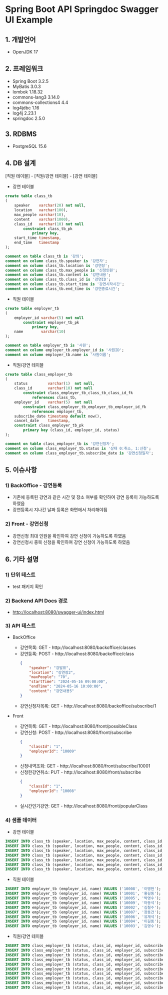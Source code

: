 # Spring Boot API Springdoc Swagger UI Example

## 1. 개발언어
* OpenJDK 17

## 2. 프레임워크
* Spring Boot 3.2.5
* MyBatis 3.0.3
* lombok 1.18.32
* commons-lang3 3.14.0
* commons-collections4 4.4
* log4jdbc 1.16
* log4j 2.23.1
* springdoc 2.5.0

## 3. RDBMS
* PostgreSQL 15.6

## 4. DB 설계
[직원 테이블] - [직원/강연 테이블] - [강연 테이블]

* 강연 테이블
```sql
create table class_tb
(
    speaker    varchar(20) not null,
    location   varchar(100),
    max_people varchar(10),
    content    varchar(1000),
    class_id   varchar(10) not null
        constraint class_tb_pk
            primary key,
    start_time timestamp,
    end_time   timestamp
);

comment on table class_tb is '강의';
comment on column class_tb.speaker is '강연자';
comment on column class_tb.location is '강연장';
comment on column class_tb.max_people is '신청인원';
comment on column class_tb.content is '강연내용';
comment on column class_tb.class_id is '강연ID';
comment on column class_tb.start_time is '강연시작시간';
comment on column class_tb.end_time is '강연종료시간';
```

* 직원 테이블
```sql
create table employer_tb
(
    employer_id varchar(5) not null
        constraint employer_tb_pk
            primary key,
    name        varchar(10)
);

comment on table employer_tb is '사원';
comment on column employer_tb.employer_id is '사원ID';
comment on column employer_tb.name is '사원이름';
```

* 직원/강연 테이블
```sql
create table class_employer_tb
(
    status         varchar(1)  not null,
    class_id       varchar(10) not null
        constraint class_employer_tb_class_tb_class_id_fk
            references class_tb,
    employer_id    varchar(5)  not null
        constraint class_employer_tb_employer_tb_employer_id_fk
            references employer_tb,
    subscribe_date timestamp default now(),
    cancel_date    timestamp,
    constraint class_employer_tb_pk
        primary key (class_id, employer_id, status)
);

comment on table class_employer_tb is '강연신청자';
comment on column class_employer_tb.status is '상태 0:취소, 1:신청';
comment on column class_employer_tb.subscribe_date is '강연신청일자';
```

## 5. 이슈사항

### 1) BackOffice - 강연등록 
* 기존에 등록된 강연과 같은 시간 및 장소 여부를 확인하여 강연 등록이 가능하도록 하였음
* 강연등록시 지나간 날짜 등록은 화면에서 처리해야됨

### 2) Front - 강연신청
* 강연신청 최대 인원을 확인하여 강연 신청이 가능하도록 하였음
* 강연신청시 중복 신청을 확인하여 강연 신청이 가능하도록 하였음

## 6. 기타 설명

### 1) 단위 테스트
* test 패키지 확인

### 2) Backend API Docs 경로
* [http://localhost:8080/swagger-ui/index.html](http://localhost:8080/swagger-ui/index.html)

### 3) API 테스트

* BackOffice
  - 강연목록: GET - http://localhost:8080/backoffice/classes
  - 강연등록: POST - http://localhost:8080/backoffice/class
    ```json
    {
        "speaker": "강발표",
        "location": "강연장2",
        "maxPeople": "70",
        "startTime": "2024-05-16 09:00:00",
        "endTime": "2024-05-16 10:00:00",
        "content": "강연내용5"
    }
    ```
  - 강연신청자목록: GET - http://localhost:8080/backoffice/subscribe/1

* Front
  - 강연목록: GET - http://localhost:8080/front/possibleClass
  - 강연신청: POST - http://localhost:8080/front/subscribe
    ```json
    {
        "classId": "1",
        "employerId": "10009"
    }
    ```
  - 신청내역조회: GET - http://localhost:8080/front/subscribe/10001
  - 신청한강연취소: PUT - http://localhost:8080/front/subscribe
    ```json
    {
        "classId": "1",
        "employerId": "10008"
    }
    ```
  - 실시간인기강연: GET - http://localhost:8080/front/popularClass

### 4) 샘플 데이터

* 강연 테이블
```sql
INSERT INTO class_tb (speaker, location, max_people, content, class_id, start_time, end_time) VALUES ('김발표', '강연장2', '70', '강연내용2', '2', '2024-05-10 10:00:00.000000', '2024-05-10 10:30:00.000000');
INSERT INTO class_tb (speaker, location, max_people, content, class_id, start_time, end_time) VALUES ('박발표', '강연장3', '30', '강연내용3', '3', '2024-05-20 11:00:00.000000', '2024-05-20 13:00:00.000000');
INSERT INTO class_tb (speaker, location, max_people, content, class_id, start_time, end_time) VALUES ('강발표', '강연장1', '50', '강연내용6', '6', '2024-05-09 11:00:00.000000', '2024-05-09 11:50:00.000000');
INSERT INTO class_tb (speaker, location, max_people, content, class_id, start_time, end_time) VALUES ('안발표', '강연장2', '50', '강연내용7', '7', '2024-05-08 09:00:00.000000', '2024-05-08 10:00:00.000000');
INSERT INTO class_tb (speaker, location, max_people, content, class_id, start_time, end_time) VALUES ('최발표', '강연장1', '70', '강연내용4', '4', '2024-05-15 09:30:00.000000', '2024-05-15 10:00:00.000000');
INSERT INTO class_tb (speaker, location, max_people, content, class_id, start_time, end_time) VALUES ('황발표', '강연장2', '50', '강연내용5', '5', '2024-05-13 09:30:00.000000', '2024-05-13 10:30:00.000000');
INSERT INTO class_tb (speaker, location, max_people, content, class_id, start_time, end_time) VALUES ('이발표', '강연장1', '10', '강연내용1', '1', '2024-05-12 09:00:00.000000', '2024-05-12 10:00:00.000000');
```

* 직원 테이블
```sql
INSERT INTO employer_tb (employer_id, name) VALUES ('10008', '이병헌');
INSERT INTO employer_tb (employer_id, name) VALUES ('10001', '홍길동');
INSERT INTO employer_tb (employer_id, name) VALUES ('10005', '박영수');
INSERT INTO employer_tb (employer_id, name) VALUES ('10009', '마동석');
INSERT INTO employer_tb (employer_id, name) VALUES ('10002', '김철수');
INSERT INTO employer_tb (employer_id, name) VALUES ('10007', '장동건');
INSERT INTO employer_tb (employer_id, name) VALUES ('10006', '유재석');
INSERT INTO employer_tb (employer_id, name) VALUES ('10004', '이길동');
INSERT INTO employer_tb (employer_id, name) VALUES ('10003', '김영수');
```

* 직원/강연 테이블
```sql
INSERT INTO class_employer_tb (status, class_id, employer_id, subscribe_date, cancel_date) VALUES ('1', '1', '10001', '2024-05-09 14:39:19.599845', null);
INSERT INTO class_employer_tb (status, class_id, employer_id, subscribe_date, cancel_date) VALUES ('1', '1', '10002', '2024-05-09 14:53:02.471614', null);
INSERT INTO class_employer_tb (status, class_id, employer_id, subscribe_date, cancel_date) VALUES ('1', '1', '10003', '2024-05-09 14:53:15.720371', null);
INSERT INTO class_employer_tb (status, class_id, employer_id, subscribe_date, cancel_date) VALUES ('0', '2', '10001', '2024-05-09 14:53:29.842429', null);
INSERT INTO class_employer_tb (status, class_id, employer_id, subscribe_date, cancel_date) VALUES ('0', '3', '10006', '2024-05-09 14:53:44.444790', null);
INSERT INTO class_employer_tb (status, class_id, employer_id, subscribe_date, cancel_date) VALUES ('0', '1', '10004', '2024-05-09 15:06:01.316006', null);
INSERT INTO class_employer_tb (status, class_id, employer_id, subscribe_date, cancel_date) VALUES ('1', '1', '10007', '2024-05-10 14:38:45.440732', null);
INSERT INTO class_employer_tb (status, class_id, employer_id, subscribe_date, cancel_date) VALUES ('0', '1', '10008', '2024-05-10 14:22:49.792652', '2024-05-10 15:15:00.185900');
INSERT INTO class_employer_tb (status, class_id, employer_id, subscribe_date, cancel_date) VALUES ('1', '1', '10006', '2024-05-10 16:12:21.148040', null);
INSERT INTO class_employer_tb (status, class_id, employer_id, subscribe_date, cancel_date) VALUES ('1', '1', '10009', '2024-05-10 16:40:37.755257', null);
```
